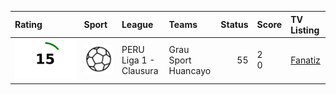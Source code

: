 | Rating                                                                                                                                 | Sport                                                                                                        | League                    | Teams                  |   Status | Score   | TV Listing                                               |
|:---------------------------------------------------------------------------------------------------------------------------------------|:-------------------------------------------------------------------------------------------------------------|:--------------------------|:-----------------------|---------:|:--------|:---------------------------------------------------------|
| <img src="https://raw.githubusercontent.com/BlakeDuncan25/Donut-SVG-Ratings/bac4e4a278175106499642192132b1786a9aec38/15.svg" alt="15"> | <img src="https://raw.githubusercontent.com/BlakeDuncan25/Donut-SVG-Ratings/master/soccer.png" alt="Soccer"> | PERU<br>Liga 1 - Clausura | Grau<br>Sport Huancayo |       55 | 2<br>0  | <a href="https://watch.fanatiz.com/channels">Fanatiz</a> |
